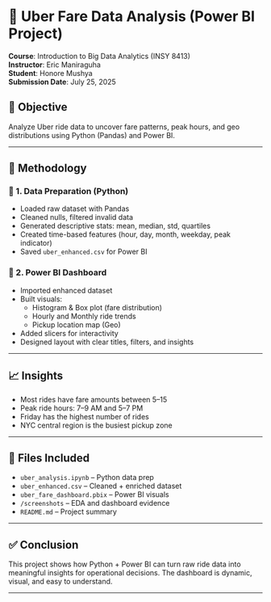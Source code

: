
# 🚖 Uber Fare Data Analysis (Power BI Project)

**Course**: Introduction to Big Data Analytics (INSY 8413)  
**Instructor**: Eric Maniraguha  
**Student**: Honore Mushya  
**Submission Date**: July 25, 2025

## 📌 Objective

Analyze Uber ride data to uncover fare patterns, peak hours, and geo distributions using Python (Pandas) and Power BI.

---

## 🧪 Methodology

### 🔹 1. Data Preparation (Python)
- Loaded raw dataset with Pandas
- Cleaned nulls, filtered invalid data
- Generated descriptive stats: mean, median, std, quartiles
- Created time-based features (hour, day, month, weekday, peak indicator)
- Saved `uber_enhanced.csv` for Power BI

### 🔹 2. Power BI Dashboard
- Imported enhanced dataset
- Built visuals:
  - Histogram & Box plot (fare distribution)
  - Hourly and Monthly ride trends
  - Pickup location map (Geo)
- Added slicers for interactivity
- Designed layout with clear titles, filters, and insights

---

## 📈 Insights

- Most rides have fare amounts between $5–$15
- Peak ride hours: 7–9 AM and 5–7 PM
- Friday has the highest number of rides
- NYC central region is the busiest pickup zone

---

## 📂 Files Included

- `uber_analysis.ipynb` – Python data prep
- `uber_enhanced.csv` – Cleaned + enriched dataset
- `uber_fare_dashboard.pbix` – Power BI visuals
- `/screenshots` – EDA and dashboard evidence
- `README.md` – Project summary

---

## ✅ Conclusion

This project shows how Python + Power BI can turn raw ride data into meaningful insights for operational decisions. The dashboard is dynamic, visual, and easy to understand.

---

